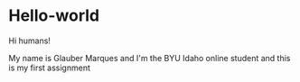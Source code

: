 # Hello-world

Hi humans!

My name is Glauber Marques and I'm the BYU Idaho online student and this is my first assignment
